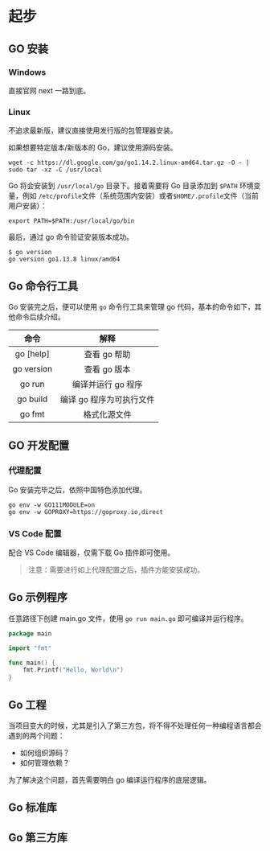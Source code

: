 # 起步

## GO 安装

### Windows

直接官网 next 一路到底。

### Linux

不追求最新版，建议直接使用发行版的包管理器安装。

如果想要特定版本/新版本的 Go，建议使用源码安装。

```
wget -c https://dl.google.com/go/go1.14.2.linux-amd64.tar.gz -O - | sudo tar -xz -C /usr/local
```

Go 将会安装到 `/usr/local/go` 目录下。接着需要将 Go 目录添加到 `$PATH` 环境变量，例如 `/etc/profile`文件（系统范围内安装）或者`$HOME/.profile`文件（当前用户安装）：

```text
export PATH=$PATH:/usr/local/go/bin
```

最后，通过 go 命令验证安装版本成功。

```
$ go version
go version go1.13.8 linux/amd64
```

## Go 命令行工具

Go 安装完之后，便可以使用 `go` 命令行工具来管理 go 代码，基本的命令如下，其他命令后续介绍。

|    命令    |           解释           |
| :--------: | :----------------------: |
| go [help]  |       查看 go 帮助       |
| go version |       查看 go 版本       |
|   go run   |    编译并运行 go 程序    |
|  go build  | 编译 go 程序为可执行文件 |
|   go fmt   |       格式化源文件       |

## GO 开发配置

### 代理配置

Go 安装完毕之后，依照中国特色添加代理。

```
go env -w GO111MODULE=on
go env -w GOPROXY=https://goproxy.io,direct
```

### VS Code 配置

配合 VS Code 编辑器，仅需下载 Go 插件即可使用。

> 注意：需要进行如上代理配置之后，插件方能安装成功。

## Go 示例程序

任意路径下创建 main.go 文件，使用 `go run main.go` 即可编译并运行程序。

```go
package main

import "fmt"

func main() {
    fmt.Printf("Hello, World\n")
}
```

## Go 工程

当项目变大的时候，尤其是引入了第三方包，将不得不处理任何一种编程语言都会遇到的两个问题：

- 如何组织源码？
- 如何管理依赖？

为了解决这个问题，首先需要明白 go 编译运行程序的底层逻辑。

## Go 标准库

## Go 第三方库
